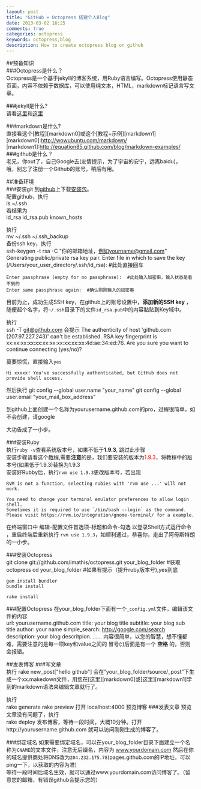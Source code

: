 ```yaml
---
layout: post
title: "GitHub + Octopress 搭建个人Blog"
date: 2013-03-02 16:25
comments: true
categories: octopress
keywords: octopress,blog
description: How to create octopress blog on github
---
```

##预备知识  
###Octopress是什么？  
Octopress是一个基于jekyll的博客系统，用Ruby语言编写。Octopress使用静态页面，内容不依赖于数据库，可以使用纯文本，HTML，markdown标记语言写文章。   
<!-- more -->
###jekyll是什么?  
请看[这里](http://jekyllrb.com/)和[这里](http://www.soimort.org/posts/101/)     

###markdown是什么?  
直接看这个[教程][markdown0]或这个[教程+示例][markdown1]  
[markdown0]:http://wowubuntu.com/markdown/  
[markdown1]:http://equation85.github.com/blog/markdown-examples/
###github是什么？  
老兄，你out了，自己Google去(友情提示，为了宇宙的安宁，远离baidu)。  
哦，别忘了注册一个Github的账号，稍后有用。  

##准备环境  
###安装git
到[github](http://www.github.com)上下载[安装包](https://help.github.com/articles/set-up-git)。  
配置github，执行  
	ls ~/.ssh  
若结果为  
	id_rsa	id_rsa.pub  known_hosts
	
执行  
	mv ~/.ssh ~/.ssh_backup  
备份ssh key，执行  
	ssh-keygen -t rsa -C "你的邮箱地址，例如yourname@gmail.com"
	<span color="green">Generating public/private rsa key pair.</span>
	<span color="green">Enter file in which to save the key (/Users/your_user_directory/.ssh/id_rsa):</span>  #此处直接回车   
	
	Enter passphrase (empty for no passphrase):  #此处输入加密串，输入状态是看不到的
	Enter same passphrase again:  #确认刚刚输入的加密串

目前为止，成功生成SSH key，在github上的账号设置中，**添加新的SSH key** ，随便起个名字，将`~/.ssh`目录下的文件`id_rsa.pub`中的内容黏贴到Key域中。  

执行  
	ssh -T git@github.com
会提示
	The authenticity of host 'github.com (207.97.227.243)' can't be established.
	RSA key fingerprint is xx:xx:xx:xx:xx:xx:xx:xx:xx:xx:xx:4d:ae:34:ed:76.
	Are you sure you want to continue connecting (yes/no)?

莫要惊慌，直接输入`yes`

	Hi xxxxx! You've successfully authenticated, but GitHub does not provide shell access.
然后执行 
	git config --global user.name "your_name"
	git config --global user.email "your_mail_box_address"  

到github上面创建一个名称为yourusername.github.com的pro，过程很简单，如不会创建，请google  

大功告成了一小步。

###安装Ruby  
执行`ruby -v`查看系统版本号，如果不低于**1\.9\.3**, 跳过此步骤   
安装步骤请看这个[教程](http://ruby-china.org/wiki/install_ruby_guide),需要**注意**的是，我们要安装的版本为<span style="color:red">1.9.3</span>，将教程中的版本号(如果低于1\.9\.3)替换为1\.9\.3  
安装好Rubby后，执行`rvm use 1.9.3`更改版本号，若出现  
	  
	RVM is not a function, selecting rubies with 'rvm use ...' will not work.
	  
	You need to change your terminal emulator preferences to allow login shell.
	Sometimes it is required to use `/bin/bash --login` as the command.
	Please visit https://rvm.io/integration/gnome-terminal/ for a example.
在终端窗口中 编辑-配置文件首选项-标题和命令-勾选 以登录Shell方式运行命令 ，重启终端后重新执行 `rvm use 1.9.3`，如顺利通过，恭喜你，走出了阿母斯特朗的一小步。
  
###安装Octopress  
	git clone git://github.com/imathis/octopress.git your_blog_folder #获取octopress
	cd your_blog_folder    #如果有提示（提升ruby版本号),yes到底  

	gem install bundler 
	bundle install  

	rake install

###配置Octopress
在your_blog_folder下面有一个`_config.yml`文件，编辑该文件的内容  
	url: yourusername.github.com
	title: your blog title
	subtitle: your blog sub title
	author: your name
	simple_search: http://google.com/search
	description: your blog descritpion.
	......
内容很简单，以您的智慧，想不懂都难，需要注意的是每一项key和value之间的 冒号(:)后面是有一个 **空格** 的，否则会报错。
  
##发表博客
###写文章  
执行
	rake new_post["hello github"] 
会在”your_blog_folder/source/_post”下生成一个xx.makedown文件，用您在[这里][markdown0]或[这里][markdown1]学到的markdown语法来编辑文章就行了。
  
执行  
	rake generate
	rake preview
打开 localhost:4000 预览博客
###发表文章
预览文章没有问题了，执行  
	rake deploy
发布博客，等待一段时间，大概10分钟。打开http://yourusername.github.com 就可以访问刚刚生成的博客了。

###绑定域名
如果需要绑定域名，可以在your_blog_folder目录下面建立一个名称为`CNAME`的文本文件，注意无后缀名，内容为
	www.yourdomain.com
然后在你的域名提供商处将DNS改为`204.232.175.78`(pages.github.com的IP地址，可以ping一下，以获取的内容为准)  
等待一段时间后域名生效，就可以通过www.yourdomain.com访问博客了。（留意您的邮箱，有错误github会提示您的）
